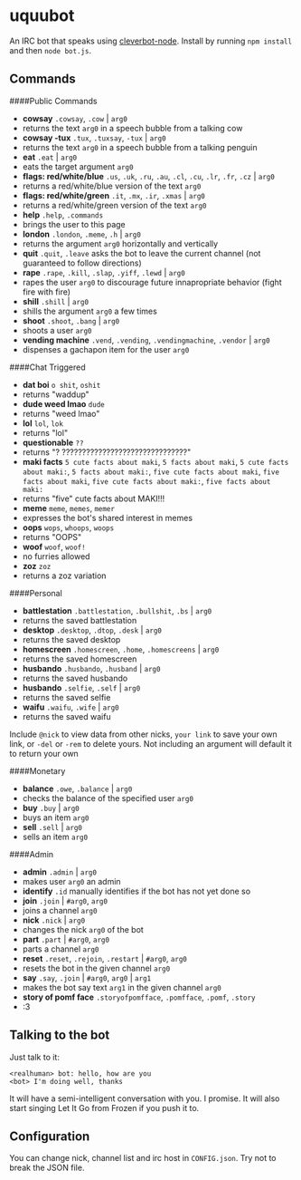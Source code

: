 # uquubot
An IRC bot that speaks using [cleverbot-node](https://github.com/fojas/cleverbot-node).
Install by running `npm install` and then `node bot.js`.

## Commands

####Public Commands

- **cowsay** `.cowsay`, `.cow` | `arg0`
 - returns the text `arg0` in a speech bubble from a talking cow
- **cowsay -tux** `.tux`, `.tuxsay`, `-tux` | `arg0`
 - returns the text `arg0` in a speech bubble from a talking penguin
- **eat** `.eat` | `arg0`
 - eats the target argument `arg0`
- **flags: red/white/blue** `.us`, `.uk`, `.ru`, `.au`, `.cl`, `.cu`, `.lr`, `.fr`, `.cz` | `arg0`
 - returns a red/white/blue version of the text `arg0`
- **flags: red/white/green** `.it`, `.mx`, `.ir`, `.xmas` | `arg0`
 - returns a red/white/green version of the text `arg0`
- **help** `.help`, `.commands` 
 - brings the user to this page
- **london** `.london`, `.meme`, `.h` | `arg0`
 - returns the argument `arg0` horizontally and vertically
- **quit** `.quit`, `.leave` asks the bot to leave the current channel (not guaranteed to follow directions)
- **rape** `.rape`, `.kill`, `.slap`, `.yiff`, `.lewd` | `arg0`
 - rapes the user `arg0` to discourage future innapropriate behavior (fight fire with fire)
- **shill** `.shill` | `arg0`
 - shills the argument `arg0` a few times
- **shoot** `.shoot`, `.bang` | `arg0`
 - shoots a user `arg0`
- **vending machine** `.vend`, `.vending`, `.vendingmachine`, `.vendor` | `arg0`
 - dispenses a gachapon item for the user `arg0`

####Chat Triggered

- **dat boi** `o shit`, `oshit` 
 - returns "waddup"
- **dude weed lmao** `dude` 
 - returns "weed lmao"
- **lol** `lol`, `lok` 
 - returns "lol"
- **questionable** `??` 
 - returns "? ???????????????????????????????"
- **maki facts** `5 cute facts about maki`, `5 facts about maki`, `5 cute facts about maki:`, `5 facts about maki:`, `five cute facts about maki`, `five facts about maki`, `five cute facts about maki:`, `five facts about maki:` 
 - returns "five" cute facts about MAKI!!!
- **meme** `meme`, `memes`, `memer` 
 - expresses the bot's shared interest in memes
- **oops** `wops`, `whoops`, `woops` 
 - returns "OOPS"
- **woof** `woof`, `woof!` 
 - no furries allowed
- **zoz** `zoz` 
 - returns a zoz variation

####Personal

- **battlestation** `.battlestation`, `.bullshit`, `.bs` | `arg0`
 - returns the saved battlestation
- **desktop** `.desktop`, `.dtop`, `.desk` | `arg0`
 - returns the saved desktop
- **homescreen** `.homescreen`, `.home`, `.homescreens` | `arg0`
 - returns the saved homescreen
- **husbando** `.husbando`, `.husband` | `arg0`
 - returns the saved husbando
- **husbando** `.selfie`, `.self` | `arg0`
 - returns the saved selfie
- **waifu** `.waifu`, `.wife` | `arg0`
 - returns the saved waifu

Include `@nick` to view data from other nicks, `your link` to save your own link, or `-del` or `-rem` to delete yours. Not including an argument will default it to return your own

####Monetary

- **balance** `.owe`, `.balance` | `arg0`
 - checks the balance of the specified user `arg0`
- **buy** `.buy` | `arg0`
 - buys an item `arg0`
- **sell** `.sell` | `arg0`
 - sells an item `arg0`

####Admin

- **admin** `.admin` | `arg0`
 - makes user `arg0` an admin
- **identify** `.id` manually identifies if the bot has not yet done so
- **join** `.join` | `#arg0`, `arg0`
 - joins a channel `arg0`
- **nick** `.nick` | `arg0`
 - changes the nick `arg0` of the bot
- **part** `.part` | `#arg0`, `arg0`
 - parts a channel `arg0`
- **reset** `.reset`, `.rejoin`, `.restart` | `#arg0`, `arg0`
 - resets the bot in the given channel `arg0`
- **say** `.say`, `.join` | `#arg0`, `arg0` | `arg1`
 - makes the bot say text `arg1` in the given channel `arg0`
- **story of pomf face** `.storyofpomfface`, `.pomfface`, `.pomf`, `.story` 
 - :3

## Talking to the bot
Just talk to it:

    <realhuman> bot: hello, how are you
    <bot> I'm doing well, thanks

It will have a semi-intelligent conversation with you. I promise. It will also start singing Let It Go from Frozen if you push it to.

## Configuration
You can change nick, channel list and irc host in `CONFIG.json`. Try not to break the JSON file.
